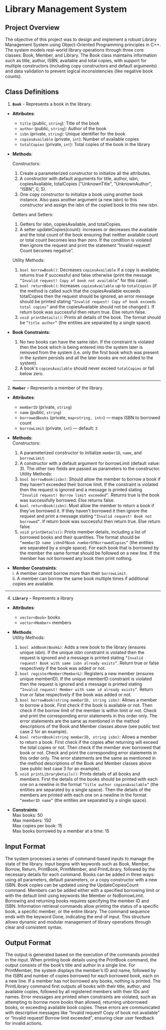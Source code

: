 # Library Management System
## Project Overview
The objective of this project was to design and implement a robust Library Management System using Object-Oriented Programming principles in C++.
The system models real-world library operations through three core classes: Book, Member, and Library. The Book class maintains information such as title, author, ISBN, available and total copies, with support for multiple constructors (including copy constructors and default arguments) and data validation to prevent logical inconsistencies (like negative book counts).
## Class Definitions
1. **`Book`** - Represents a book in the library.
 - **Attributes**:
   - `title` (public, `string`): Title of the book
   - `author` (public, `string`): Author of the book
   - `isbn` (private, `string`): Unique identifier for the book
   - `copiesAvailable` (private, `int`): Number of available copies
   - `totalCopies` (private, `int`): Total copies of the book in the library
- **Methods**:
    
  Constructors:  
  1. Create a parameterized constructor to initialize all the attributes.  
  2. A constructor with default arguments for title, author, isbn, copiesAvailable, totalCopies ("UnknownTitle", "UnknownAuthor", “ISBN”, 0, 5).  
  3. One copy constructor to initialize a book using another book instance. Also pass another argument (a new isbn) to this constructor and assign the isbn of the copied book to this new isbn.
      
  Getters and Setters:  
  1. Getters for isbn, copiesAvailable, and totalCopies.
  2. A setter updateCopies(count): increases or decreases the available and the total count of the book ensuring that neither available count or total count becomes less than zero. If the condition is violated then ignore the request and print the statement “Invalid request! Count becomes negative”.
     
  Utility Methods:  
  1. `bool borrowBook()`: Decreases `copiesAvailable` if a copy is available; returns true if successful and false otherwise (print the message `“Invalid request! Copy of book not available”` for this case).
  2. `bool returnBook()`: Increases `copiesAvailable` up to `totalCopies` (if the method is called such that the copiesAvailable exceeds totalCopies then the request should be ignored, an error message should be printed stating `“Invalid request! Copy of book exceeds total copies”` and the copiesAvailable should not be changed ). If return book was successful then return true. Else return false.
  3. `void printDetails()`: Prints all details of the book. The format should be  `“title author”` (the entities are separated by a single space).
     
- **Book Constraints**:
  1. No two books can have the same isbn. If the constraint is violated then the book which is being entered into the system later is removed from the system (i.e. only the first book which was present in the system persists and all the later books are not added to the system).
  2. A book's `copiesAvailable` should never exceed `totalCopies` or fall below zero.
  ---
2. **`Member`** – Represents a member of the library.
 - **Attributes**:  
   - `memberID` (private, `string`)
   - `name` (public, `string`)
   - `borrowedBooks` (private, `map<string, int>`) — maps ISBN to borrowed count
   - `borrowLimit` (private, `int`) — default: `3`
 	
- **Methods**:  
  Constructors:
  1. A parameterized constructor to initialize `memberID`, `name`, and `borrowLimit`.
  2. A constructor with a default argument for borrowLimit (default value: 3). The other two fields are passed as parameters to the constructor.  
  Utility Methods:  
  1. `bool borrowBook(isbn)`: Should allow the member to borrow a book if they haven’t exceeded their borrow limit. If the constraint is violated then the request is ignored and a message is printed stating `“Invalid request! Borrow limit exceeded”`. Returns true is the book was successfully borrowed. Else returns false.
  2. `bool returnBook(isbn)`: Must allow the member to return a book if they’ve borrowed it. If they haven’t borrowed it then ignore the request and print a message stating `“Invalid request! Book not borrowed”`. If return book was successful then return true. Else return false.
  3. `void printDetails()`: Prints member details, including a list of borrowed books and their quantities. The format should be `“memberID name isbnOfBook numberOfBorrowedCopies”` (the entities are separated by a single space). For each book that is borrowed by the member the same format should be followed on a new line. If the member has not borrowed any book then print nothing.
 
- **Member Constraints**:  
i. A member cannot borrow more than their `borrowLimit`.  
ii. A member can borrow the same book multiple times if additional copies are available.
---
4. **`Library`** – Represents a library
- **Attributes**:  
  - `vector<Book>` books
  - `vector<Member>` members
- **Methods**:  
  Utility Methods:
  1. `bool addBook(Book&)`: Adds a new book to the library (ensures unique isbn). If the unique isbn constraint is violated then the request is ignored and a message is printed stating `“Invalid request! Book with same isbn already exists”`. Return true or false respectively if the book was added or not.
  2. `bool registerMember(Member&)`: Registers a new member (ensures unique memberID). If the unique memberID constraint is violated then the request is ignored and a message is printed stating `“Invalid request! Member with same id already exists”`. Return true or false respectively if the book was added or not.
  3. `bool borrowBook(string memberID, string isbn)`: Allows a member to borrow a book. First check if the book is available or not. Then check if the borrow limit of the member is within limit or not. Check and print the corresponding error statements in this order only. The error statements are the same as mentioned in the method descriptions of the Book and Member classes above (see public test case 2 for an example).
  4. `bool returnBook(string memberID, string isbn)`: Allows a member to return a book. First check if the copies after returning will exceed the total copies or not. Then check if the member ever borrowed that book or not. Check and print the corresponding error statements in this order only. The error statements are the same as mentioned in the method descriptions of the Book and Member classes above (see public test case 3 for an example).
  5. `void printLibraryDetails()`: Prints details of all books and members. First the details of the books should be printed with each one on a newline in the format `“title author copiesAvailable”` (the entities are separated by a single space). Then the details of the members are printed with each one on a newline in the format `“memberID name”` (the entities are separated by a single space).
     
- **Constraints**:  
   Max books: 50  
   Max members: 150  
   Max copies per book: 15  
   Max books borrowed by a member at a time: 15  
 
## Input Format
The system processes a series of command-based inputs to manage the state of the library. Input begins with keywords such as Book, Member, Borrow, Return, PrintBook, PrintMember, and PrintLibrary, followed by the necessary details for each command. Books can be added in three ways: using all parameters, default parameters, or a copy constructor with a new ISBN. Book copies can be updated using the UpdateCopiesCount command. Members can be added either with a specified borrowing limit or with the default limit using keywords like Member or NoBorrowLimit. Borrowing and returning books requires specifying the member ID and ISBN. Information retrieval commands allow printing the status of a specific book, a specific member, or the entire library. The command sequence ends with the keyword Done, indicating the end of input. This structure allows dynamic and modular management of library operations through clear and consistent syntax.

## Output Format
The output is generated based on the execution of the commands provided in the input. When printing book details using the PrintBook command, the output consists of the book’s title and author in a single line. For PrintMember, the system displays the member’s ID and name, followed by the ISBN and number of copies borrowed for each borrowed book, each on a new line. If a member has not borrowed any books, nothing is printed. The PrintLibrary command first outputs all books with their title, author, and available copies, followed by all registered members with their IDs and names. Error messages are printed when constraints are violated, such as attempting to borrow more books than allowed, returning unborrowed books, or exceeding available book copies. These errors are communicated with descriptive messages like “Invalid request! Copy of book not available” or “Invalid request! Borrow limit exceeded”, ensuring clear user feedback for invalid actions.
